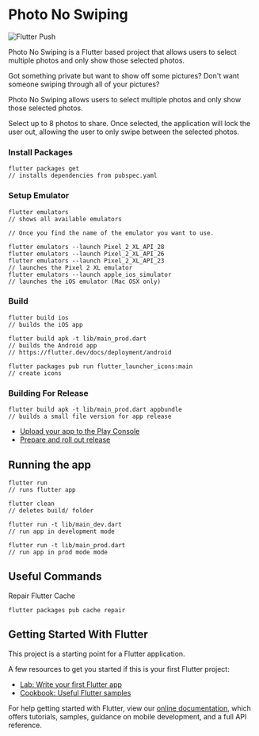 # Photo No Swiping
![Flutter Push](https://github.com/maylortaylor/PhotoNoSwiping/workflows/Flutter%20Push/badge.svg)

Photo No Swiping is a Flutter based project that allows users to select multiple photos and only show those selected photos.

Got something private but want to show off some pictures?
Don't want someone swiping through all of your pictures?

Photo No Swiping allows users to select multiple photos and only show those selected photos. 

Select up to 8 photos to share.
Once selected, the application will lock the user out, allowing the user to only swipe between the selected photos.


### Install Packages
```
flutter packages get
// installs dependencies from pubspec.yaml
```

### Setup Emulator
```
flutter emulators
// shows all available emulators

// Once you find the name of the emulator you want to use.

flutter emulators --launch Pixel_2_XL_API_28
flutter emulators --launch Pixel_2_XL_API_26
flutter emulators --launch Pixel_2_XL_API_23
// launches the Pixel 2 XL emulator
flutter emulators --launch apple_ios_simulator
// launches the iOS emulator (Mac OSX only)

```

### Build
```
flutter build ios
// builds the iOS app

flutter build apk -t lib/main_prod.dart
// builds the Android app
// https://flutter.dev/docs/deployment/android

flutter packages pub run flutter_launcher_icons:main
// create icons 
```

### Building For Release
```
flutter build apk -t lib/main_prod.dart appbundle
// builds a small file version for app release
```
 - [Upload your app to the Play Console](https://developer.android.com/studio/publish/upload-bundle)
 - [Prepare and roll out release](https://support.google.com/googleplay/android-developer/answer/7159011)

## Running the app
```
flutter run
// runs flutter app

flutter clean
// deletes build/ folder
```

```
flutter run -t lib/main_dev.dart
// run app in development mode

flutter run -t lib/main_prod.dart
// run app in prod mode mode
```

## Useful Commands

Repair Flutter Cache

```
flutter packages pub cache repair
```


## Getting Started With Flutter

This project is a starting point for a Flutter application.

A few resources to get you started if this is your first Flutter project:

- [Lab: Write your first Flutter app](https://flutter.dev/docs/get-started/codelab)
- [Cookbook: Useful Flutter samples](https://flutter.dev/docs/cookbook)

For help getting started with Flutter, view our
[online documentation](https://flutter.dev/docs), which offers tutorials,
samples, guidance on mobile development, and a full API reference.

